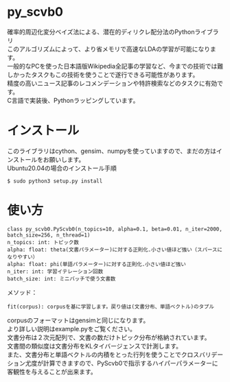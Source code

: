 # py_scvb0
確率的周辺化変分ベイズ法による、潜在的ディリクレ配分法のPythonライブラリ  
このアルゴリズムによって、より省メモリで高速なLDAの学習が可能になります。  
一般的なPCを使った日本語版Wikipedia全記事の学習など、今までの技術では難しかったタスクもこの技術を使うことで遂行できる可能性があります。  
精度の高いニュース記事のレコメンデーションや特許検索などのタスクに有効です。  
C言語で実装後、Pythonラッピングしています。  
# インストール
このライブラリはcython、gensim、numpyを使っていますので、まだの方はインストールをお願いします。  
Ubuntu20.04の場合のインストール手順
```
$ sudo python3 setup.py install 
```
# 使い方
```
class py_scvb0.PyScvb0(n_topics=10, alpha=0.1, beta=0.01, n_iter=2000, batch_size=256, n_thread=1)
n_topics: int: トピック数
alpha: float: theta(文書パラメーター)に対する正則化.小さい値ほど強い（スパースになりやすい）
alpha: float: phi(単語パラメーター)に対する正則化.小さい値ほど強い
n_iter: int: 学習イテレーション回数
batch_size: int: ミニバッチで使う文書数
```
メソッド：
```
fit(corpus): corpusを基に学習します。戻り値は(文書分布、単語ベクトル)のタプル
```
corpusのフォーマットはgensimと同じになります。  
より詳しい説明はexample.pyをご覧ください。  
文書分布は２次元配列で、文書の数だけトピック分布が格納されています。  
文書間の類似度は文書分布をKLタイバージェンスで計測します。  
また、文書分布と単語ベクトルの内積をとった行列を使うことでクロスバリデーション尤度が計算できますので、PyScvb0で指示するハイパーパラメーターに客観性を与えることが出来ます。
